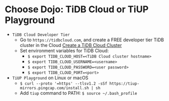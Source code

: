 # Choose Dojo: TiDB Cloud or TiUP Playground
+ `TiDB Cloud Developer Tier`
  + Go to `https://tidbcloud.com`, and create a FREE developer tier TiDB cluster in the Cloud
[Create a TiDB Cloud Cluster](https://docs.pingcap.com/tidbcloud/tidb-cloud-quickstart)
  + Set environment variables for TiDB Cloud:
    + `$ export TIDB_CLOUD_HOST=<TiDB Cloud cluster hostname>`
    + `$ export TIDB_CLOUD_USERNAME=<username>`
    + `$ export TIDB_CLOUD_PASSWORD=<user password>`
    + `$ export TIDB_CLOUD_PORT=<port>`
+ `TiUP Playground` on Linux or macOS
  + `$ curl --proto '=https' --tlsv1.2 -sSf https://tiup-mirrors.pingcap.com/install.sh | sh`
  + Add `tiup` command to PATH: `$ source ~/.bash_profile`
